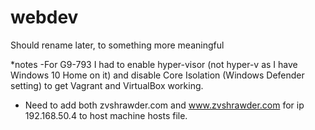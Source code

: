 # webdev
Should rename later, to something more meaningful



*notes 
-For G9-793 I had to enable hyper-visor (not hyper-v as I have Windows 10 Home on it) and disable Core Isolation (Windows Defender setting)
to get Vagrant and VirtualBox working.

- Need to add both zvshrawder.com and www.zvshrawder.com for ip 192.168.50.4 to host machine hosts file.
